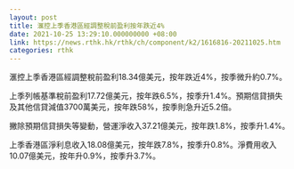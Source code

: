 ```yaml
---
layout: post
title: 滙控上季香港區經調整稅前盈利按年跌近4%
date: 2021-10-25 13:29:10.000000000 +08:00
link: https://news.rthk.hk/rthk/ch/component/k2/1616816-20211025.htm
categories: rthk
---
```


滙控上季香港區經調整稅前盈利18.34億美元，按年跌近4%，按季微升約0.7%。

上季列帳基準稅前盈利17.72億美元，按年跌6.5%，按季升1.4%。預期信貸損失及其他信貸減值3700萬美元，按年跌58%，按季則急升近5.2倍。

撇除預期信貸損失等變動，營運淨收入37.21億美元，按年跌1.8%，按季升1.4%。

上季香港區淨利息收入18.08億美元，按年跌7.8%，按季升0.8%。淨費用收入10.07億美元，按年升0.9%，按季升3.7%。
